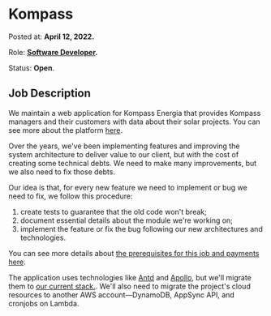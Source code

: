 # Kompass

Posted at: **April 12, 2022.**

Role: **[Software Developer](../roles.md#software-developer).**

Status: **Open**.

## Job Description

We maintain a web application for Kompass Energia that provides Kompass managers and their customers with data about their solar projects. You can see more about the platform [here](https://www.triangulostecnologia.com/project-portal-kompass?lang=en).

Over the years, we've been implementing features and improving the system architecture to deliver value to our client, but with the cost of creating some technical debts. We need to make many improvements, but we also need to fix those debts.

Our idea is that, for every new feature we need to implement or bug we need to fix, we follow this procedure:

1. create tests to guarantee that the old code won't break;
1. document essential details about the module we're working on;
1. implement the feature or fix the bug following our new architectures and technologies.

You can see more details about [the prerequisites for this job and payments here](../roles.md#software-developer).

The application uses technologies like [Antd](https://ant.design/) and [Apollo](https://www.apollographql.com/docs/react/), but we'll migrate them to [our current stack.](../technologies.md). We'll also need to migrate the project's cloud resources to another AWS account—DynamoDB, AppSync API, and cronjobs on Lambda.
